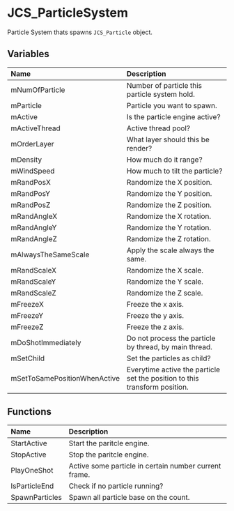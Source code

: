 # JCS_ParticleSystem

Particle System thats spawns `JCS_Particle` object.

## Variables

| Name                         | Description                                                                |
|:-----------------------------|:---------------------------------------------------------------------------|
| mNumOfParticle               | Number of particle this particle system hold.                              |
| mParticle                    | Particle you want to spawn.                                                |
| mActive                      | Is the particle engine active?                                             |
| mActiveThread                | Active thread pool?                                                        |
| mOrderLayer                  | What layer should this be render?                                          |
| mDensity                     | How much do it range?                                                      |
| mWindSpeed                   | How much to tilt the particle?                                             |
| mRandPosX                    | Randomize the X position.                                                  |
| mRandPosY                    | Randomize the Y position.                                                  |
| mRandPosZ                    | Randomize the Z position.                                                  |
| mRandAngleX                  | Randomize the X rotation.                                                  |
| mRandAngleY                  | Randomize the Y rotation.                                                  |
| mRandAngleZ                  | Randomize the Z rotation.                                                  |
| mAlwaysTheSameScale          | Apply the scale always the same.                                           |
| mRandScaleX                  | Randomize the X scale.                                                     |
| mRandScaleY                  | Randomize the Y scale.                                                     |
| mRandScaleZ                  | Randomize the Z scale.                                                     |
| mFreezeX                     | Freeze the x axis.                                                         |
| mFreezeY                     | Freeze the y axis.                                                         |
| mFreezeZ                     | Freeze the z axis.                                                         |
| mDoShotImmediately           | Do not process the particle by thread, by main thread.                     |
| mSetChild                    | Set the particles as child?                                                |
| mSetToSamePositionWhenActive | Everytime active the particle set the position to this transform position. |

## Functions

| Name           | Description                                           |
|:---------------|:------------------------------------------------------|
| StartActive    | Start the paritcle engine.                            |
| StopActive     | Stop the paritcle engine.                             |
| PlayOneShot    | Active some particle in certain number current frame. |
| IsParticleEnd  | Check if no particle running?                         |
| SpawnParticles | Spawn all particle base on the count.                 |
